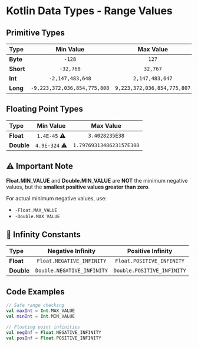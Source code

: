# Kotlin Data Types - Range Values

## Primitive Types

| **Type** | **Min Value** | **Max Value** |
|:---------|:-------------:|:-------------:|
| **Byte** | `-128` | `127` |
| **Short** | `-32,768` | `32,767` |
| **Int** | `-2,147,483,648` | `2,147,483,647` |
| **Long** | `-9,223,372,036,854,775,808` | `9,223,372,036,854,775,807` |

## Floating Point Types

| **Type** | **Min Value** | **Max Value** |
|:---------|:-------------:|:-------------:|
| **Float** | `1.4E-45` ⚠️ | `3.4028235E38` |
| **Double** | `4.9E-324` ⚠️ | `1.7976931348623157E308` |

## ⚠️ Important Note

**Float.MIN_VALUE** and **Double.MIN_VALUE** are **NOT** the minimum negative values, but the **smallest positive values greater than zero**.

For actual minimum negative values, use:
- `-Float.MAX_VALUE`
- `-Double.MAX_VALUE`

## 🌌 Infinity Constants

| **Type** | **Negative Infinity** | **Positive Infinity** |
|:---------|:--------------------:|:--------------------:|
| **Float** | `Float.NEGATIVE_INFINITY` | `Float.POSITIVE_INFINITY` |
| **Double** | `Double.NEGATIVE_INFINITY` | `Double.POSITIVE_INFINITY` |

## Code Examples

```kotlin
// Safe range checking
val maxInt = Int.MAX_VALUE
val minInt = Int.MIN_VALUE

// Floating point infinities
val negInf = Float.NEGATIVE_INFINITY
val posInf = Float.POSITIVE_INFINITY
